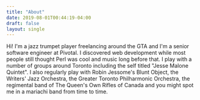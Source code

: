 ```yaml
---
title: "About"
date: 2019-08-01T00:44:19-04:00
draft: false
layout: single
---
```


Hi! I'm a jazz trumpet player freelancing around the GTA and I'm a senior software engineer at Pivotal. I discovered web development while most people still thought Perl was cool and music long before that. I play with a number of groups around Toronto including the self titled "Jesse Malone Quintet". I also regularly play with Robin Jessome's Blunt Object, the Writers' Jazz Orchestra, the Greater Toronto Philharmonic Orchestra, the regimental band of The Queen's Own Rifles of Canada and you might spot me in a mariachi band from time to time.  

<br />
